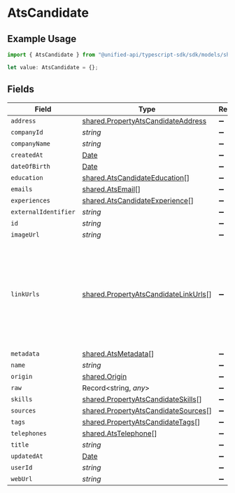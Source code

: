 # AtsCandidate

## Example Usage

```typescript
import { AtsCandidate } from "@unified-api/typescript-sdk/sdk/models/shared";

let value: AtsCandidate = {};
```

## Fields

| Field                                                                                                                | Type                                                                                                                 | Required                                                                                                             | Description                                                                                                          |
| -------------------------------------------------------------------------------------------------------------------- | -------------------------------------------------------------------------------------------------------------------- | -------------------------------------------------------------------------------------------------------------------- | -------------------------------------------------------------------------------------------------------------------- |
| `address`                                                                                                            | [shared.PropertyAtsCandidateAddress](../../../sdk/models/shared/propertyatscandidateaddress.md)                      | :heavy_minus_sign:                                                                                                   | N/A                                                                                                                  |
| `companyId`                                                                                                          | *string*                                                                                                             | :heavy_minus_sign:                                                                                                   | N/A                                                                                                                  |
| `companyName`                                                                                                        | *string*                                                                                                             | :heavy_minus_sign:                                                                                                   | N/A                                                                                                                  |
| `createdAt`                                                                                                          | [Date](https://developer.mozilla.org/en-US/docs/Web/JavaScript/Reference/Global_Objects/Date)                        | :heavy_minus_sign:                                                                                                   | N/A                                                                                                                  |
| `dateOfBirth`                                                                                                        | [Date](https://developer.mozilla.org/en-US/docs/Web/JavaScript/Reference/Global_Objects/Date)                        | :heavy_minus_sign:                                                                                                   | N/A                                                                                                                  |
| `education`                                                                                                          | [shared.AtsCandidateEducation](../../../sdk/models/shared/atscandidateeducation.md)[]                                | :heavy_minus_sign:                                                                                                   | N/A                                                                                                                  |
| `emails`                                                                                                             | [shared.AtsEmail](../../../sdk/models/shared/atsemail.md)[]                                                          | :heavy_minus_sign:                                                                                                   | N/A                                                                                                                  |
| `experiences`                                                                                                        | [shared.AtsCandidateExperience](../../../sdk/models/shared/atscandidateexperience.md)[]                              | :heavy_minus_sign:                                                                                                   | N/A                                                                                                                  |
| `externalIdentifier`                                                                                                 | *string*                                                                                                             | :heavy_minus_sign:                                                                                                   | N/A                                                                                                                  |
| `id`                                                                                                                 | *string*                                                                                                             | :heavy_minus_sign:                                                                                                   | N/A                                                                                                                  |
| `imageUrl`                                                                                                           | *string*                                                                                                             | :heavy_minus_sign:                                                                                                   | N/A                                                                                                                  |
| `linkUrls`                                                                                                           | [shared.PropertyAtsCandidateLinkUrls](../../../sdk/models/shared/propertyatscandidatelinkurls.md)[]                  | :heavy_minus_sign:                                                                                                   | URLs for web pages containing additional material about the candidate (LinkedIn, other social media, articles, etc.) |
| `metadata`                                                                                                           | [shared.AtsMetadata](../../../sdk/models/shared/atsmetadata.md)[]                                                    | :heavy_minus_sign:                                                                                                   | N/A                                                                                                                  |
| `name`                                                                                                               | *string*                                                                                                             | :heavy_minus_sign:                                                                                                   | N/A                                                                                                                  |
| `origin`                                                                                                             | [shared.Origin](../../../sdk/models/shared/origin.md)                                                                | :heavy_minus_sign:                                                                                                   | N/A                                                                                                                  |
| `raw`                                                                                                                | Record<string, *any*>                                                                                                | :heavy_minus_sign:                                                                                                   | N/A                                                                                                                  |
| `skills`                                                                                                             | [shared.PropertyAtsCandidateSkills](../../../sdk/models/shared/propertyatscandidateskills.md)[]                      | :heavy_minus_sign:                                                                                                   | N/A                                                                                                                  |
| `sources`                                                                                                            | [shared.PropertyAtsCandidateSources](../../../sdk/models/shared/propertyatscandidatesources.md)[]                    | :heavy_minus_sign:                                                                                                   | N/A                                                                                                                  |
| `tags`                                                                                                               | [shared.PropertyAtsCandidateTags](../../../sdk/models/shared/propertyatscandidatetags.md)[]                          | :heavy_minus_sign:                                                                                                   | N/A                                                                                                                  |
| `telephones`                                                                                                         | [shared.AtsTelephone](../../../sdk/models/shared/atstelephone.md)[]                                                  | :heavy_minus_sign:                                                                                                   | N/A                                                                                                                  |
| `title`                                                                                                              | *string*                                                                                                             | :heavy_minus_sign:                                                                                                   | N/A                                                                                                                  |
| `updatedAt`                                                                                                          | [Date](https://developer.mozilla.org/en-US/docs/Web/JavaScript/Reference/Global_Objects/Date)                        | :heavy_minus_sign:                                                                                                   | N/A                                                                                                                  |
| `userId`                                                                                                             | *string*                                                                                                             | :heavy_minus_sign:                                                                                                   | N/A                                                                                                                  |
| `webUrl`                                                                                                             | *string*                                                                                                             | :heavy_minus_sign:                                                                                                   | N/A                                                                                                                  |